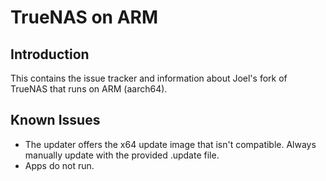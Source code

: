 # TrueNAS on ARM

## Introduction

This contains the issue tracker and information about Joel's fork of TrueNAS that runs on ARM (aarch64).

## Known Issues

* The updater offers the x64 update image that isn't compatible.  Always manually update with the provided .update file.
* Apps do not run.
